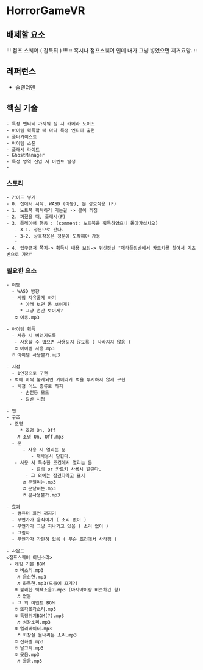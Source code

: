 # HorrorGameVR

## 배제할 요소
!!! 점프 스퀘어 ( 갑툭튀 ) !!!
:: 혹시나 점프스퀘어 인데 내가 그냥 넣었으면 제거요망. :: 

## 레퍼런스
- 슬렌더맨

## 핵심 기술
    - 특정 엔티티 가까워 질 시 카메라 노이즈
    - 아이템 획득할 때 마다 특정 엔티티 출현
    - 폴터가이스트
    - 아이템 스폰
    - 플래시 라이트 
    - GhostManager
    - 특정 영역 진입 시 이벤트 발생
    - 

### 스토리
    - 가이드 넣기
    - 0. 집에서 시작, WASD (이동), 문 상호작용 (F)
    - 1. 노트북 획득하러 가는길 -> 불이 꺼짐
    - 2. 꺼졌을 때, 플래시(F) 
    - 3. 플레이어 행동 : (comment: 노트북을 획득하였으니 돌아가십시오)
       - 3-1. 정문으로 간다. 
       - 3-2. 상호작용은 정문에 도착해야 가능
       -
    - 4. 입구근처 쪽지-> 획득시 내용 보임-> 귀신장난 "메타플밍반에서 카드키를 찾아서 기초반으로 가라"

### 필요한 요소
    - 이동
      - WASD 방향
      - 시점 자유롭게 하기 
         * 아래 보면 몸 보이게? 
         * 그냥 손만 보이게?
       ♬ 이동.mp3

    - 아이템 획득
      - 사용 시 버려지도록
       - 사용할 수 없으면 사용되지 않도록 ( 사라지지 않음 )
       ♬ 아이템 사용.mp3
      ♬ 아이템 사용불가.mp3

    - 시점
      - 1인칭으로 구현
     - 벽에 바짝 붙게되면 카메라가 벽을 투시하지 않게 구현
      - 시점 어느 종류로 하지
         - 손전등 모드
         - 일반 시점

    - 맵
    - 구조
     - 조명
         * 조명 On, Off
        ♬ 조명 On, Off.mp3
      - 문
          - 사용 시 열리는 문
             - 재사용시 닫힌다.
       - 사용 시 특수한 조건에서 열리는 문
             - 열쇠 or 카드키 사용시 열린다.
           - 그 외에는 잠겼다라고 표시
          ♬ 문열리는.mp3
          ♬ 문닫히는.mp3
          ♬ 문사용불가.mp3

    - 효과
      - 컴퓨터 화면 꺼지기
      - 무언가가 움직이기 ( 소리 없이 )
      - 무언가가 그냥 지나가고 있음 ( 소리 없이 )
      - 그림자
      - 무언가가 가만히 있음 ( 무슨 조건에서 사라짐 )

    - 사운드
    <점프스퀘어 아닌소리>
     - 게임 기본 BGM
       ♬ 비소리.mp3
        ♬ 음산한.mp3
        ♬ 화목한.mp3(도중에 끄기?)
       ♬ 불쾌한 백색소음?.mp3 (마지막이랑 비슷하긴 함)
        ♬ 없음
      - 그 외 이벤트 BGM
       ♬ 또각또각소리.mp3
       ♬ 특정위치BGM(?).mp3
        ♬ 심장소리.mp3
       ♬ 엘리베이터.mp3
        ♬ 화장실 물내리는 소리.mp3
       ♬ 전화벨.mp3
       ♬ 달그락.mp3
       ♬ 웃음.mp3
        ♬ 울음.mp3
